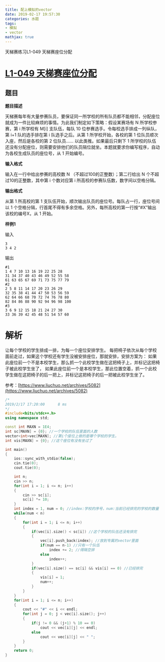 ```yaml
---
title: 配上模拟的vector
date: 2019-02-17 19:57:30
categories: 水题
tags:
- 模拟
- vector
mathjax: true
---
```


天梯赛练习L1-049 天梯赛座位分配

<!-- more -->

# [L1-049 天梯赛座位分配](https://pintia.cn/problem-sets/994805046380707840/problems/type/7)

## 题目

**题目描述**

天梯赛每年有大量参赛队员，要保证同一所学校的所有队员都不能相邻，分配座位就成为一件比较麻烦的事情。为此我们制定如下策略：假设某赛场有 N 所学校参赛，第 i 所学校有 M[i] 支队伍，每队 10 位参赛选手。令每校选手排成一列纵队，第 i+1 队的选手排在第 i 队选手之后。从第 1 所学校开始，各校的第 1 位队员顺次入座，然后是各校的第 2 位队员…… 以此类推。如果最后只剩下 1 所学校的队伍还没有分配座位，则需要安排他们的队员隔位就坐。本题就要求你编写程序，自动为各校生成队员的座位号，从 1 开始编号。

**输入格式**

输入在一行中给出参赛的高校数 N （不超过100的正整数）；第二行给出 N 个不超过10的正整数，其中第 i 个数对应第 i 所高校的参赛队伍数，数字间以空格分隔。

**输出格式**

从第 1 所高校的第 1 支队伍开始，顺次输出队员的座位号。每队占一行，座位号间以 1 个空格分隔，行首尾不得有多余空格。另外，每所高校的第一行按“#X”输出该校的编号X，从 1 开始。

**样例1**

输入

```
3
3 4 2
```

输出

```
#1
1 4 7 10 13 16 19 22 25 28
31 34 37 40 43 46 49 52 55 58
61 63 65 67 69 71 73 75 77 79
#2
2 5 8 11 14 17 20 23 26 29
32 35 38 41 44 47 50 53 56 59
62 64 66 68 70 72 74 76 78 80
82 84 86 88 90 92 94 96 98 100
#3
3 6 9 12 15 18 21 24 27 30
33 36 39 42 45 48 51 54 57 60
```

# 解析

让每个学校的学生排成一排，为每一个座位安排学生。
每把椅子依次从每个学校面前走过，如果这个学校还有学生没被安排座位，那就安排，安排方案为：
如果此座位前一个不是本校学生，那么抓一个此校学生做在这把椅子上，并标记这把椅子被此校学生坐了，
如果此座位前一个是本校学生，那此位置空着，抓一个此校学生做在这把椅子的后一把上，并标记这把椅子的后一把被此校学生坐了。

参考：[https://www.liuchuo.net/archives/5082](https://www.liuchuo.net/archives/5082)

```c++
/*
2019/2/17 17:20:00		8 ms
*/
#include<bits/stdc++.h>
using namespace std;

const int MAXN = 1E4;
int sc[MAXN] = {0}; //一个学校的队伍里面的人数
vector<int>vec[MAXN]; //第i个座位上做的是哪个学校的学生。
int vis[MAXN] = {0}; //这个座位有没有坐过了

int main()
{
    ios::sync_with_stdio(false);
    cin.tie(0);
    cout.tie(0);

    int n;
    cin >> n;
    for(int i = 1; i <= n; i++)
    {
        cin >> sc[i];
        sc[i] *= 10;
    }
    int index = 1, num = 0; //index:学校的序号，num:当前已经排完的学校的数量
    while(num < n) 
    {
        for(int i = 1; i <= n; i++)
        {
            if(vec[i].size() < sc[i]) //这个学校的队伍还没有排完
            {
                vec[i].push_back(index); //放到专属的vector里面
                if(num == n-1) //只有一个队伍
                    index += 2; //得隔空排
                else
                    index++;
            }
            if(vec[i].size() == sc[i] && vis[i] == 0) //已经排完
            {
                vis[i] = 1;
                num++; 
            }
        }
    }
    for(int i = 1; i <= n; i++)
    {
        cout << "#" << i << endl;
        for(int j = 0; j < vec[i].size(); j++)
        {
            if(j != 0 && (j+1) % 10 == 0)
                cout << vec[i][j] << endl;
            else
                cout << vec[i][j] << " ";
        }
    }
    return 0;
}

```

